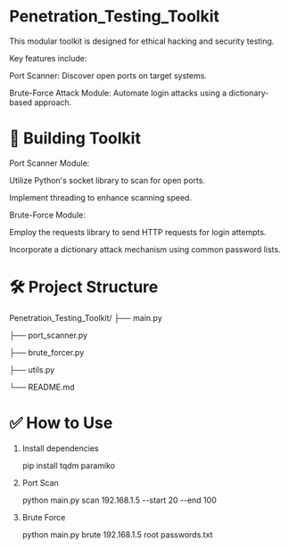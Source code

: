 # Penetration_Testing_Toolkit
This modular toolkit is designed for ethical hacking and security testing. 

Key features include:  

Port Scanner: Discover open ports on target systems.  

Brute-Force Attack Module: Automate login attacks using a dictionary-based approach.

# 🧰 Building Toolkit

Port Scanner Module:

Utilize Python's socket library to scan for open ports.

Implement threading to enhance scanning speed.

Brute-Force Module:

Employ the requests library to send HTTP requests for login attempts.

Incorporate a dictionary attack mechanism using common password lists.

# 🛠️ Project Structure
Penetration_Testing_Toolkit/
├── main.py

├── port_scanner.py

├── brute_forcer.py

├── utils.py

└── README.md

# ✅ How to Use

1. Install dependencies

   pip install tqdm paramiko
   
2. Port Scan
   
   python main.py scan 192.168.1.5 --start 20 --end 100
   
3. Brute Force
   
   python main.py brute 192.168.1.5 root passwords.txt
 

